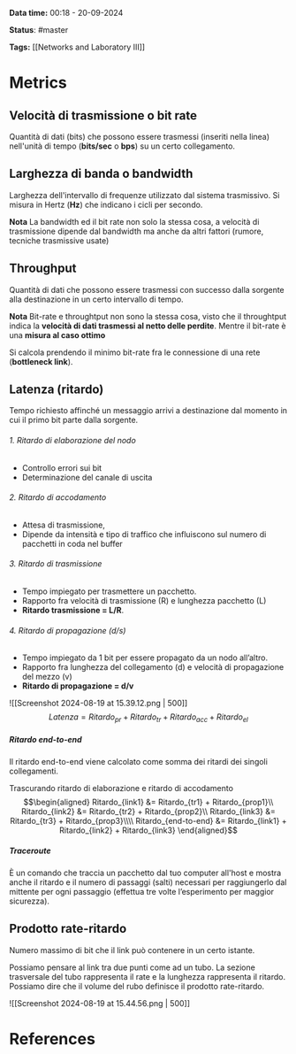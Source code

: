 **Data time:** 00:18 - 20-09-2024

**Status**: #master 

**Tags:** [[Networks and Laboratory III]]

# Metrics

## Velocità di trasmissione o bit rate
Quantità di dati (bits) che possono essere trasmessi (inseriti nella linea) nell'unità di tempo (**bits/sec** o **bps**) su un certo collegamento.
## Larghezza di banda o bandwidth
Larghezza dell'intervallo di frequenze utilizzato dal sistema trasmissivo. Si misura in Hertz (**Hz**) che indicano i cicli per secondo.

**Nota**
La bandwidth ed il bit rate non solo la stessa cosa, a velocità di trasmissione dipende dal bandwidth ma anche da altri fattori (rumore, tecniche trasmissive usate)

## Throughput

Quantità di dati che possono essere trasmessi con successo dalla sorgente alla destinazione in un certo intervallo di tempo.

**Nota**
Bit-rate e throughtput non sono la stessa cosa, visto che il throughtput indica la **velocità di dati trasmessi al netto delle perdite**. Mentre il bit-rate è una **misura al caso ottimo**

Si calcola prendendo il minimo bit-rate fra le connessione di una rete (**bottleneck link**).

## Latenza (ritardo)

Tempo richiesto affinché un messaggio arrivi a destinazione dal momento in cui il primo bit parte dalla sorgente.

###### 1. Ritardo di elaborazione del nodo
- Controllo errori sui bit 
- Determinazione del canale di uscita
###### 2. Ritardo di accodamento
- Attesa di trasmissione, 
- Dipende da intensità e tipo di traffico che influiscono sul numero di pacchetti in coda nel buffer
###### 3. Ritardo di trasmissione
- Tempo impiegato per trasmettere un pacchetto. 
- Rapporto fra velocità di trasmissione (R) e lunghezza pacchetto (L) 
- **Ritardo trasmissione = L/R**.
###### 4. Ritardo di propagazione (d/s)
- Tempo impiegato da 1 bit per essere propagato da un nodo all’altro.
- Rapporto fra lunghezza del collegamento (d) e velocità di propagazione del mezzo (v)
- **Ritardo di propagazione = d/v**

![[Screenshot 2024-08-19 at 15.39.12.png | 500]]
$$Latenza = Ritardo_{pr} + Ritardo_{tr} + Ritardo_{acc} + Ritardo_{el}$$
##### Ritardo end-to-end
Il ritardo end-to-end viene calcolato come somma dei ritardi dei singoli collegamenti.

Trascurando ritardo di elaborazione e ritardo di accodamento
$$\begin{aligned}
Ritardo_{link1} &= Ritardo_{tr1} + Ritardo_{prop1}\\
Ritardo_{link2} &= Ritardo_{tr2} + Ritardo_{prop2}\\ 
Ritardo_{link3} &= Ritardo_{tr3} + Ritardo_{prop3}\\\\
Ritardo_{end-to-end} &= Ritardo_{link1} + Ritardo_{link2} + Ritardo_{link3}
\end{aligned}$$

##### Traceroute
È un comando che traccia un pacchetto dal tuo computer all'host e mostra anche il ritardo e il numero di passaggi (salti) necessari per raggiungerlo dal mittente per ogni passaggio (effettua tre volte l’esperimento per maggior sicurezza).

## Prodotto rate-ritardo
Numero massimo di bit che il link può contenere in un certo istante.

Possiamo pensare al link tra due punti come ad un tubo. La sezione trasversale del tubo rappresenta il rate e la lunghezza rappresenta il ritardo. Possiamo dire che il volume del rubo definisce il prodotto rate-ritardo.

![[Screenshot 2024-08-19 at 15.44.56.png | 500]]
# References